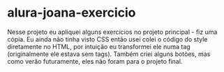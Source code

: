 # alura-joana-exercicio
Nesse projeto eu apliquei alguns exercicios no projeto principal - fiz uma cópia.
Eu ainda não tinha visto CSS então usei colei o código do style diretamente no HTML, por intuição eu transformei ele numa tag (originalmente ele estava sem tags).
Também criei alguns botões, mas como verão futuramente, eles não foram para o projeto final.
